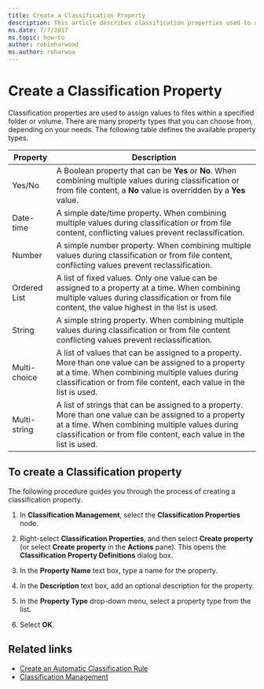 ```yaml
---
title: Create a Classification Property
description: This article describes classification properties used to assign values to files within a specified folder or volume.
ms.date: 7/7/2017
ms.topic: how-to
author: robinharwood
ms.author: roharwoo
---
```

# Create a Classification Property



Classification properties are used to assign values to files within a specified folder or volume. There are many property types that you can choose from, depending on your needs. The following table defines the available property types.

|Property | Description |
| --- | --- |
| Yes/No | A Boolean property that can be **Yes** or **No**. When combining multiple values during classification or from file content, a **No** value is overridden by a **Yes** value. |
| Date-time | A simple date/time property. When combining multiple values during classification or from file content, conflicting values prevent reclassification. |
| Number | A simple number property. When combining multiple values during classification or from file content, conflicting values prevent reclassification. |
| Ordered List | A list of fixed values. Only one value can be assigned to a property at a time. When combining multiple values during classification or from file content, the value highest in the list is used. |
| String | A simple string property. When combining multiple values during classification or from file content conflicting values prevent reclassification. |
| Multi-choice | A list of values that can be assigned to a property. More than one value can be assigned to a property at a time. When combining multiple values during classification or from file content, each value in the list is used. |
| Multi-string | A list of strings that can be assigned to a property. More than one value can be assigned to a property at a time. When combining multiple values during classification or from file content, each value in the list is used. |

## To create a Classification property

The following procedure guides you through the process of creating a classification property.

1. In **Classification Management**, select the **Classification Properties** node.

1. Right-select **Classification Properties**, and then select **Create property** (or select **Create property** in the **Actions** pane). This opens the **Classification Property Definitions** dialog box.

1. In the **Property Name** text box, type a name for the property.

1. In the **Description** text box, add an optional description for the property.

1. In the **Property Type** drop-down menu, select a property type from the list.

1. Select **OK**.

## Related links

- [Create an Automatic Classification Rule](create-automatic-classification-rule.md)
- [Classification Management](classification-management.md)
